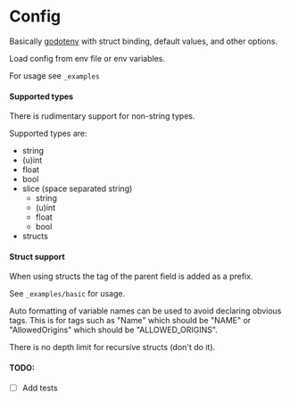 # Config

Basically [godotenv](https://github.com/joho/godotenv)
with struct binding, default values, and other options.  

Load config from env file or env variables. 

For usage see `_examples`

#### Supported types

There is rudimentary support for non-string types.

Supported types are:
- string
- (u)int
- float
- bool
- slice (space separated string)
  - string
  - (u)int
  - float
  - bool
- structs

#### Struct support

When using structs the tag of the parent field is added as a prefix.

See `_examples/basic` for usage.

Auto formatting of variable names can be used to avoid declaring obvious tags.
This is for tags such as "Name" which should be "NAME"
or "AllowedOrigins" which should be "ALLOWED_ORIGINS". 

There is no depth limit for recursive structs (don't do it). 

#### TODO:
- [ ] Add tests
